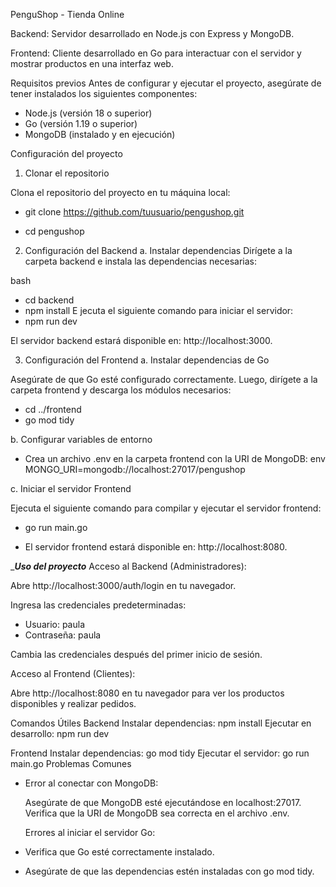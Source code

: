 PenguShop - Tienda Online

Backend: Servidor desarrollado en Node.js con Express y MongoDB.

Frontend: Cliente desarrollado en Go para interactuar con el servidor y mostrar productos en una interfaz web.

Requisitos previos
Antes de configurar y ejecutar el proyecto, asegúrate de tener instalados los siguientes componentes:

- Node.js (versión 18 o superior)
- Go (versión 1.19 o superior)
- MongoDB (instalado y en ejecución)

Configuración del proyecto
1. Clonar el repositorio

Clona el repositorio del proyecto en tu máquina local:

- git clone https://github.com/tuusuario/pengushop.git

- cd pengushop
2. Configuración del Backend
a. Instalar dependencias
Dirígete a la carpeta backend e instala las dependencias necesarias:

bash

- cd backend
- npm install
E
jecuta el siguiente comando para iniciar el servidor:
- npm run dev

El servidor backend estará disponible en: http://localhost:3000.

3. Configuración del Frontend
a. Instalar dependencias de Go

Asegúrate de que Go esté configurado correctamente. Luego, dirígete a la carpeta frontend y descarga los módulos necesarios:

- cd ../frontend
- go mod tidy

b. Configurar variables de entorno
- Crea un archivo .env en la carpeta frontend con la URI de MongoDB:
env
MONGO_URI=mongodb://localhost:27017/pengushop

c. Iniciar el servidor Frontend

Ejecuta el siguiente comando para compilar y ejecutar el servidor frontend:

- go run main.go

- El servidor frontend estará disponible en: http://localhost:8080.


______________Uso del proyecto_____________
Acceso al Backend (Administradores):

Abre http://localhost:3000/auth/login en tu navegador.

Ingresa las credenciales predeterminadas:
- Usuario: paula
- Contraseña: paula

Cambia las credenciales después del primer inicio de sesión.

Acceso al Frontend (Clientes):

Abre http://localhost:8080 en tu navegador para ver los productos disponibles y realizar pedidos.

Comandos Útiles
Backend
  Instalar dependencias: npm install
  Ejecutar en desarrollo: npm run dev

Frontend
  Instalar dependencias: go mod tidy
  Ejecutar el servidor: go run main.go
  Problemas Comunes
- Error al conectar con MongoDB:

  Asegúrate de que MongoDB esté ejecutándose en localhost:27017.
  Verifica que la URI de MongoDB sea correcta en el archivo .env.

  Errores al iniciar el servidor Go:
- Verifica que Go esté correctamente instalado.
- Asegúrate de que las dependencias estén instaladas con go mod tidy.
